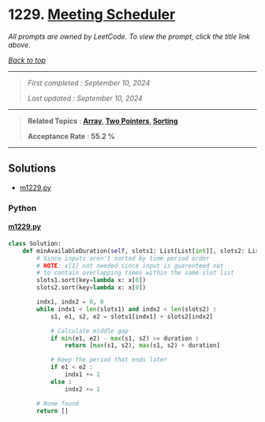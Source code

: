 # 1229. [Meeting Scheduler](<https://leetcode.com/problems/meeting-scheduler>)

*All prompts are owned by LeetCode. To view the prompt, click the title link above.*

*[Back to top](<../README.md>)*

------

> *First completed : September 10, 2024*
>
> *Last updated : September 10, 2024*

------

> **Related Topics** : **[Array](<by_topic/Array.md>), [Two Pointers](<by_topic/Two Pointers.md>), [Sorting](<by_topic/Sorting.md>)**
>
> **Acceptance Rate** : **55.2 %**

------

## Solutions

- [m1229.py](<../my-submissions/m1229.py>)
### Python
#### [m1229.py](<../my-submissions/m1229.py>)
```Python
class Solution:
    def minAvailableDuration(self, slots1: List[List[int]], slots2: List[List[int]], duration: int) -> List[int]:
        # Since inputs aren't sorted by time period order
        # NOTE: x[1] not needed since input is guarenteed not
        # to contain overlapping times within the same slot list
        slots1.sort(key=lambda x: x[0])
        slots2.sort(key=lambda x: x[0])

        indx1, indx2 = 0, 0
        while indx1 < len(slots1) and indx2 < len(slots2) :
            s1, e1, s2, e2 = slots1[indx1] + slots2[indx2]

            # Calculate middle gap
            if min(e1, e2) - max(s1, s2) >= duration :
                return [max(s1, s2), max(s1, s2) + duration]

            # Keep the period that ends later
            if e1 < e2 :
                indx1 += 1
            else :
                indx2 += 1

        # None found
        return []

```

